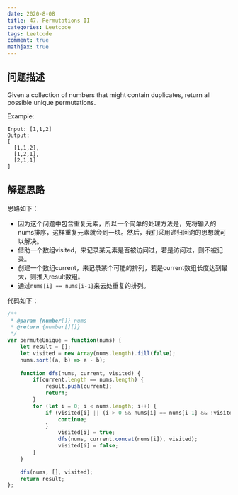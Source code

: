 ```yaml
---
date: 2020-8-08
title: 47. Permutations II
categories: Leetcode
tags: Leetcode
comment: true
mathjax: true
---
```


## 问题描述

Given a collection of numbers that might contain duplicates, return all possible unique permutations.

Example:
```
Input: [1,1,2]
Output:
[
  [1,1,2],
  [1,2,1],
  [2,1,1]
]
```
<!--more-->
## 解题思路

思路如下：

- 因为这个问题中包含重复元素，所以一个简单的处理方法是，先将输入的nums排序，这样重复元素就会到一块。然后，我们采用递归回溯的思想就可以解决。
- 借助一个数组visited，来记录某元素是否被访问过，若是访问过，则不被记录。
- 创建一个数组current，来记录某个可能的排列，若是current数组长度达到最大，则推入result数组。
- 通过`nums[i] == nums[i-1]`来去处重复的排列。

代码如下：

```javascript
/**
 * @param {number[]} nums
 * @return {number[][]}
 */
var permuteUnique = function(nums) {
    let result = [];
    let visited = new Array(nums.length).fill(false);
    nums.sort((a, b) => a - b);
    
    function dfs(nums, current, visited) {
        if(current.length == nums.length) {
            result.push(current);
            return;
        }
        for (let i = 0; i < nums.length; i++) {
            if (visited[i] || (i > 0 && nums[i] == nums[i-1] && !visited[i-1])){
                continue;
            }
                visited[i] = true; 
                dfs(nums, current.concat(nums[i]), visited);
                visited[i] = false;
        }
    }
    
    dfs(nums, [], visited);
    return result;
};
```